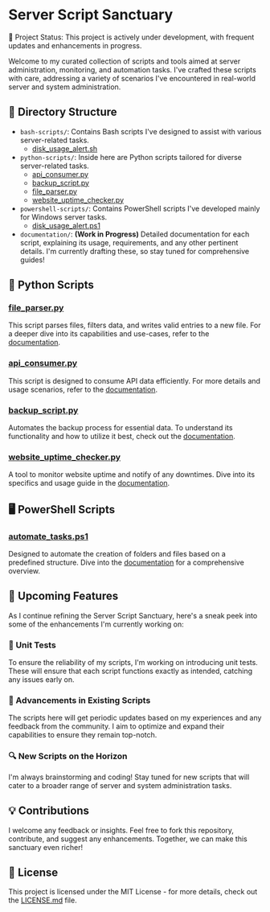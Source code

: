 # Server Script Sanctuary
🚀 Project Status: This project is actively under development, with frequent updates and enhancements in progress.

Welcome to my curated collection of scripts and tools aimed at server administration, monitoring, and automation tasks. I've crafted these scripts with care, addressing a variety of scenarios I've encountered in real-world server and system administration.

## 📁 Directory Structure

- `bash-scripts/`: Contains Bash scripts I've designed to assist with various server-related tasks.
    - [disk_usage_alert.sh](./bash-scripts/disk_usage_alert.sh)
- `python-scripts/`: Inside here are Python scripts tailored for diverse server-related tasks.
    - [api_consumer.py](./python-scripts/api_consumer.py)
    - [backup_script.py](./python-scripts/backup_script.py)
    - [file_parser.py](./python-scripts/file_parser.py)
    - [website_uptime_checker.py](./python-scripts/website_uptime_checker.py)
- `powershell-scripts/`: Contains PowerShell scripts I've developed mainly for Windows server tasks.
    - [disk_usage_alert.ps1](./powershell-scripts/disk_usage_alert.ps1)
- `documentation/`: **(Work in Progress)** Detailed documentation for each script, explaining its usage, requirements, and any other pertinent details. I'm currently drafting these, so stay tuned for comprehensive guides!

## 🐍 Python Scripts

### [file_parser.py](./python-scripts/file_parser.py)

This script parses files, filters data, and writes valid entries to a new file. For a deeper dive into its capabilities and use-cases, refer to the [documentation](./documentation/file_parser.md).

### [api_consumer.py](./python-scripts/api_consumer.py)

This script is designed to consume API data efficiently. For more details and usage scenarios, refer to the [documentation](./documentation/api_consumer.md).

### [backup_script.py](./python-scripts/backup_script.py)

Automates the backup process for essential data. To understand its functionality and how to utilize it best, check out the [documentation](./documentation/backup_script.md).

### [website_uptime_checker.py](./python-scripts/website_uptime_checker.py)

A tool to monitor website uptime and notify of any downtimes. Dive into its specifics and usage guide in the [documentation](./documentation/website_uptime_checker.md).

## 🖥️ PowerShell Scripts

### [automate_tasks.ps1](./powershell-scripts/automate_tasks.ps1)

Designed to automate the creation of folders and files based on a predefined structure. Dive into the [documentation](./documentation/automate_tasks.ps1.md) for a comprehensive overview.

## 🚀 Upcoming Features

As I continue refining the Server Script Sanctuary, here's a sneak peek into some of the enhancements I'm currently working on:

### 🧪 Unit Tests

To ensure the reliability of my scripts, I'm working on introducing unit tests. These will ensure that each script functions exactly as intended, catching any issues early on.

### 🌱 Advancements in Existing Scripts

The scripts here will get periodic updates based on my experiences and any feedback from the community. I aim to optimize and expand their capabilities to ensure they remain top-notch.

### 🔍 New Scripts on the Horizon

I'm always brainstorming and coding! Stay tuned for new scripts that will cater to a broader range of server and system administration tasks.

## 💡 Contributions

I welcome any feedback or insights. Feel free to fork this repository, contribute, and suggest any enhancements. Together, we can make this sanctuary even richer!

## 📜 License

This project is licensed under the MIT License - for more details, check out the [LICENSE.md](LICENSE.md) file.